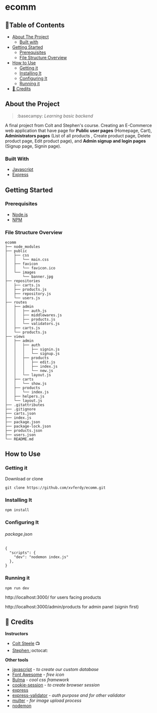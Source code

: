 # ecomm

## :round_pushpin:Table of Contents
- [About The Project](#about-the-project)
    - [Built with](#built-with)
- [Getting Started](#getting-started)
    - [Prerequisites](#prerequisites)
    - [File Structure Overview](#file-structure-overview)
- [How to Use](#how-to-use)
    - [Getting it](#getting-it)
    - [Installing It](#installing-it)
    - [Configuring It](#configuring-it)
    - [Running it](#running-it)
- [👾 Credits](#-credits)

## About the Project
> :basecampy: _Learning basic backend_

A final project from Colt and Stephen's course. Creating an E-Commerce web application that have page for **Public user pages** (Homepage, Cart), **Administrators pages** (List of all products , Create product page, Delete product page, Edit product page), and **Admin signup and login pages** (Signup page, Signin page).

### Built With
- [Javascript](https://www.javascript.com/)
- [Express](https://expressjs.com/)

## Getting Started
### Prerequisites
- [Node.js](https://nodejs.org/en/)
- [NPM](https://www.npmjs.com/)

### File Structure Overview
```
ecomm
├── node_modules
├── public
│   ├── css
│   │   └── main.css
│   ├── favicon
│   │   └── favicon.ico
│   └── images
│       └── banner.jpg
├── repositories
│   ├── carts.js
│   ├── products.js
│   ├── repository.js
│   └── users.js
├── routes
│   ├── admin
│   │   ├── auth.js
│   │   ├── middlewares.js
│   │   ├── products.js
│   │   └── validators.js
│   ├── carts.js
│   └── products.js
├── views
│   ├── admin
│   │   ├── auth
│   │   │   ├── signin.js
│   │   │   └── signup.js
│   │   ├── products
│   │   │   ├── edit.js
│   │   │   ├── index.js
│   │   │   └── new.js
│   │   └── layout.js
│   ├── carts
│   │   └── show.js
│   ├── products
│   │   └── index.js
│   ├── helpers.js
│   └── layout.js
├── .gitattributes
├── .gitignore
├── carts.json
├── index.js
├── package.json
├── package-lock.json
├── products.json
├── users.json
└── README.md
```

## How to Use
### Getting it
Download or clone
```
git clone https://github.com/xvferdy/ecomm.git
```

### Installing It
```
npm install
```

### Configuring It
###### package.json
```
{
  "scripts": {
    "dev": "nodemon index.js"
  },
}
```

### Running it
```
npm run dev
```
http://localhost:3000/ for users facing products

http://localhost:3000/admin/products for admin panel (signin first)

## 👾 Credits
**Instructors**
- [Colt Steele](https://www.youtube.com/c/ColtSteeleCode "Colt's youtube") :tv:
- [Stephen ](https://github.com/StephenGrider "Stephen's github") :octocat:

**Other tools**
- [javascript](https://www.javascript.com/) - _to create our custom database_
- [Font Awesome](https://fontawesome.com/) - _free icon_
- [Bulma](https://bulma.io/) - _cool css framework_
- [cookie-session](https://www.npmjs.com/package/cookie-session) - _to create browser session_
- [express](https://www.npmjs.com/package/express)
- [express-validator](https://www.npmjs.com/package/express-validator) - _auth purpose and for other validator_
- [multer](https://www.npmjs.com/package/multer) - _for image upload process_
- [nodemon](https://www.npmjs.com/package/nodemon)
